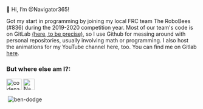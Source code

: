 👋 Hi, I’m @Navigator365!

Got my start in programming by joining my local FRC team The RoboBees (#836) during the 2019-2020 competition year. Most of our team's code is on GitLab [(here, to be precise),](https://gitlab.com/growingstems/frc-836-the-robobees) 
so I use Github for messing around with personal repositories, usually involving math or programming. I also host the animations for my YouTube channel here, too. 
You can find me on Gitlab [here](https://gitlab.com/Navigator365).

<h3 align="left">But where else am I?:</h3>
<a href="https://www.youtube.com/channel/UCcwqFGL8OiEFYXd3OMQS4cA/" target="blank"><img align="center" src="https://raw.githubusercontent.com/rahuldkjain/github-profile-readme-generator/master/src/images/icons/Social/youtube.svg" alt="codenatix" height="30" width="40" /></a>
<a href="https://codeforces.com/profile/AjaccioToArcole" target="blank"><img align="center" src="https://d29fhpw069ctt2.cloudfront.net/icon/image/38780/preview.svg" alt="Navigator365" height="30" width="30" /></a>

<p>&nbsp;<img align="center" src="https://github-readme-stats.vercel.app/api?username=Navigator365&show_icons=true&locale=en&theme=nord" alt="ben-dodge" /></p>

